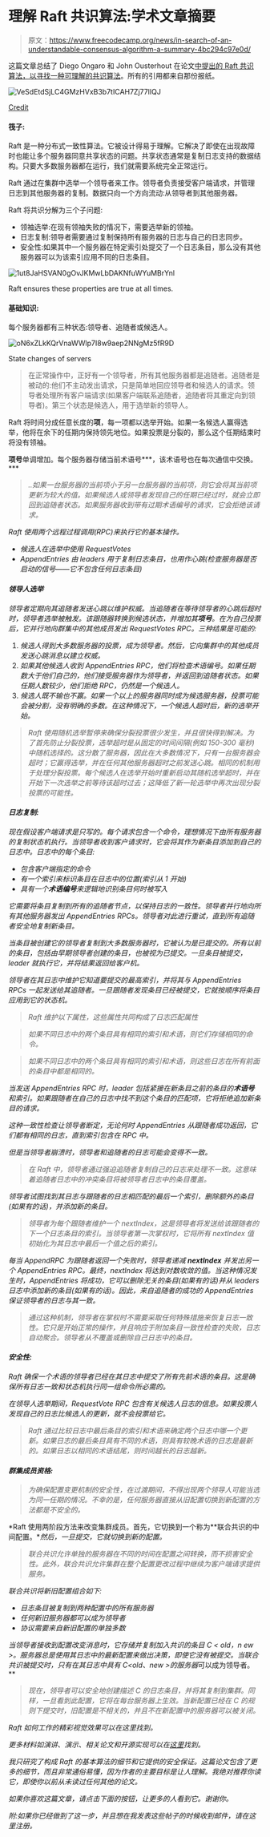 # 理解 Raft 共识算法:学术文章摘要

> 原文：<https://www.freecodecamp.org/news/in-search-of-an-understandable-consensus-algorithm-a-summary-4bc294c97e0d/>

这篇文章总结了 Diego Ongaro 和 John Ousterhout 在论文[中提出的 Raft 共识算法，以寻找一种可理解的共识算法](https://www.usenix.org/system/files/conference/atc14/atc14-paper-ongaro.pdf)。所有的引用都来自那份报纸。

![VeSdEtdSjLC4GMzHVxB3b7tICAH7Zj77lIQJ](img/a44d651b1ca9ee65313ba7d84f399770.png)

[Credit](https://github.com/raft/logo/tree/3d2c4d5ca0d9c4fb8d5c28a82c4a43e576673b06)

#### 筏子:

Raft 是一种分布式一致性算法。它被设计得易于理解。它解决了即使在出现故障时也能让多个服务器同意共享状态的问题。共享状态通常是复制日志支持的数据结构。只要大多数服务器都在运行，我们就需要系统完全正常运行。

Raft 通过在集群中选举一个领导者来工作。领导者负责接受客户端请求，并管理日志到其他服务器的复制。数据只向一个方向流动:从领导者到其他服务器。

Raft 将共识分解为三个子问题:

*   领袖选举:在现有领袖失败的情况下，需要选举新的领袖。
*   日志复制:领导者需要通过复制保持所有服务器的日志与自己的日志同步。
*   安全性:如果其中一个服务器在特定索引处提交了一个日志条目，那么没有其他服务器可以为该索引应用不同的日志条目。

![1ut8JaHSVAN0gOvJKMwLbDAKNfuWYuMBrYnl](img/3f5911c0499dab383dec1227df697e0c.png)

Raft ensures these properties are true at all times.

#### 基础知识:

每个服务器都有三种状态:领导者、追随者或候选人。

![oN6xZLkKQrVnaWWlp7I8w9aep2NNgMz5fR9D](img/1c2d631903389ac933349314940078dd.png)

State changes of servers

> 在正常操作中，正好有一个领导者，所有其他服务器都是追随者。追随者是被动的:他们不主动发出请求，只是简单地回应领导者和候选人的请求。领导者处理所有客户端请求(如果客户端联系追随者，追随者将其重定向到领导者)。第三个状态是候选人，用于选举新的领导人。

Raft 将时间分成任意长度的**项**，每一项都以选举开始。如果一名候选人赢得选举，他将在余下的任期内保持领先地位。如果投票是分裂的，那么这个任期结束时将没有领袖。

**项号**单调增加。每个服务器存储当前术语号***，该术语号也在每次通信中交换。***

> *..如果一台服务器的当前项小于另一台服务器的当前项，则它会将其当前项更新为较大的值。如果候选人或领导者发现自己的任期已经过时，就会立即回到追随者状态。如果服务器收到带有过期术语编号的请求，它会拒绝该请求。*

*Raft 使用两个远程过程调用(RPC)来执行它的基本操作。*

*   *候选人在选举中使用 RequestVotes*
*   *AppendEntries 由 leaders 用于复制日志条目，也用作心跳(检查服务器是否启动的信号——它不包含任何日志条目)*

#### *领导人选举*

*领导者定期向其追随者发送心跳以维护权威。当追随者在等待领导者的心跳后超时时，领导者选举被触发。该跟随器转换到候选状态，并增加其**项号**。在为自己投票后，它并行地向群集中的其他成员发出 RequestVotes RPC。三种结果是可能的:*

1.  *候选人得到大多数服务器的投票，成为领导者。然后，它向集群中的其他成员发送心跳消息以建立权威。*
2.  *如果其他候选人收到 AppendEntries RPC，他们将检查术语编号。如果任期数大于他们自己的，他们接受服务器作为领导者，并返回到追随者状态。如果任期人数较少，他们拒绝 RPC，仍然是一个候选人。*
3.  *候选人既不输也不赢。如果一个以上的服务器同时成为候选服务器，投票可能会被分割，没有明确的多数。在这种情况下，一个候选人超时后，新的选举开始。*

> *Raft 使用随机选举暂停来确保分裂投票很少发生，并且很快得到解决。为了首先防止分裂投票，选举超时是从固定的时间间隔(例如 150-300 毫秒)中随机选择的。这分散了服务器，因此在大多数情况下，只有一台服务器会超时；它赢得选举，并在任何其他服务器超时之前发送心跳。相同的机制用于处理分裂投票。每个候选人在选举开始时重新启动其随机选举超时，并在开始下一次选举之前等待该超时过去；这降低了新一轮选举中再次出现分裂投票的可能性。*

#### *日志复制:*

*现在假设客户端请求是只写的。每个请求包含一个命令，理想情况下由所有服务器的复制状态机执行。当领导者收到客户请求时，它会将其作为新条目添加到自己的日志中。日志中的每个条目:*

*   *包含客户端指定的命令*
*   *有一个索引来标识条目在日志中的位置(索引从 1 开始)*
*   *具有一个**术语编号**来逻辑地识别条目何时被写入*

*它需要将条目复制到所有的追随者节点，以保持日志的一致性。领导者并行地向所有其他服务器发出 AppendEntries RPCs。领导者对此进行重试，直到所有追随者安全地复制新条目。*

*当条目被创建它的领导者复制到大多数服务器时，它被认为是已提交的。所有以前的条目，包括由早期领导者创建的条目，也被视为已提交。一旦条目被提交，leader 就执行它，并将结果返回给客户机。*

*领导者在其日志中维护它知道要提交的最高索引，并将其与 AppendEntries RPCs 一起发送给其追随者。一旦跟随者发现条目已经被提交，它就按顺序将条目应用到它的状态机。*

> *Raft 维护以下属性，这些属性共同构成了日志匹配属性*

> *如果不同日志中的两个条目具有相同的索引和术语，则它们存储相同的命令。*

> *如果不同日志中的两个条目具有相同的索引和术语，则这些日志在所有前面的条目中都是相同的。*

*当发送 AppendEntries RPC 时，leader 包括紧接在新条目之前的条目的**术语号**和索引。如果跟随者在自己的日志中找不到这个条目的匹配项，它将拒绝追加新条目的请求。*

*这种一致性检查让领导者断定，无论何时 AppendEntries 从跟随者成功返回，它们都有相同的日志，直到索引包含在 RPC 中。*

*但是当领导者崩溃时，领导者和追随者的日志可能会变得不一致。*

> *在 Raft 中，领导者通过强迫追随者复制自己的日志来处理不一致。这意味着追随者日志中的冲突条目将被领导者日志中的条目覆盖。*

*领导者试图找到其日志与跟随者的日志相匹配的最后一个索引，删除额外的条目(如果有的话)，并添加新的条目。*

> *领导者为每个跟随者维护一个 nextIndex，这是领导者将发送给该跟随者的下一个日志条目的索引。当领导者第一次掌权时，它将所有 nextIndex 值初始化为其日志中最后一个值之后的索引。*

*每当 AppendRPC 为跟随者返回一个失败时，领导者递减 **nextIndex** 并发出另一个 AppendEntries RPC。最终，nextIndex 将达到对数收敛的值。当这种情况发生时，AppendEntries 将成功，它可以删除无关的条目(如果有的话)并从 leaders 日志中添加新的条目(如果有的话)。因此，来自追随者的成功的 AppendEntries 保证领导者的日志与其一致。*

> *通过这种机制，领导者在掌权时不需要采取任何特殊措施来恢复日志一致性。它只是开始正常的操作，并且响应于附加条目一致性检查的失败，日志自动聚合。领导者从不覆盖或删除自己日志中的条目。*

#### *安全性:*

*Raft 确保一个术语的领导者已经在其日志中提交了所有先前术语的条目。这是确保所有日志一致和状态机执行同一组命令所必需的。*

*在领导人选举期间，RequestVote RPC 包含有关候选人日志的信息。如果投票人发现自己的日志比候选人的更新，就不会投票给它。*

> *Raft 通过比较日志中最后条目的索引和术语来确定两个日志中哪一个更新。如果日志的最后条目具有不同的术语，则具有较晚术语的日志是最新的。如果日志以相同的术语结尾，则时间越长的日志越新。*

#### *群集成员资格:*

> *为确保配置变更机制的安全性，在过渡期间，不得出现两个领导人可能当选为同一任期的情况。不幸的是，任何服务器直接从旧配置切换到新配置的方法都是不安全的。*

*Raft 使用两阶段方法来改变集群成员。首先，它切换到一个称为**联合共识的中间配置。**然后，一旦提交，它就切换到新的配置。*

> *联合共识允许单独的服务器在不同的时间在配置之间转换，而不损害安全性。此外，联合共识允许集群在整个配置更改过程中继续为客户端请求提供服务。*

*联合共识将新旧配置组合如下:*

*   *日志条目被复制到两种配置中的所有服务器*
*   *任何新旧服务器都可以成为领导者*
*   *协议需要来自新旧配置的单独多数*

*当领导者接收到配置改变消息时，它存储并复制加入共识的条目 *C < old，n* ew >。服务器总是使用其日志中的最新配置来做出决策，即使它没有被提交。当联合共识被提交时，只有在其日志中具有 C<old、new >的服务器*可以成为领导者。**

> *现在，领导者可以安全地创建描述 C <new>的日志条目，并将其复制到集群。同样，一旦看到此配置，它将在每台服务器上生效。当新配置已经在 C <new>的规则下提交时，旧配置是不相关的，并且不在新配置中的服务器可以被关闭。</new></new>*

*Raft 如何工作的精彩视觉效果可以在这里找到。*

*更多材料如演讲、演示、相关论文和开源实现可以在[这里](https://raft.github.io/)找到。*

*我只研究了构成 Raft 的基本算法的细节和它提供的安全保证。这篇论文包含了更多的细节，而且非常通俗易懂，因为作者的主要目标是让人理解。我绝对推荐你读它，即使你以前从未读过任何其他的论文。*

*如果你喜欢这篇文章，请点击下面的按钮，让更多的人看到它。谢谢你。*

*附:如果你已经做到了这一步，并且想在我发表这些帖子的时候收到邮件，请在这里注册。*